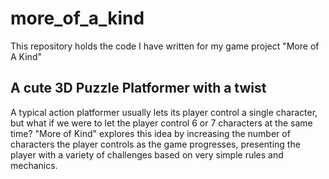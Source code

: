 # more_of_a_kind
This repository holds the code I have written for my game project "More of A Kind"
## A cute 3D Puzzle Platformer with a twist
<!-- wp:paragraph -->
<p>A typical action platformer usually lets its player control a single character, but what if we were to let the player control 6 or 7 characters at the same time? "More of Kind" explores this idea by increasing the number of characters the player controls as the game progresses, presenting the player with a variety of challenges based on very simple rules and mechanics. </p>
<!-- /wp:paragraph -->

